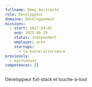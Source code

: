 ```yaml
---
fullname: Rémy Auricoste
role: Développeur
domaine: Développement
missions:
  - start: 2017-04-01
    end: 2025-06-29
    status: independent
    employer: octo
    startups:
      - la-bonne-alternance
previously:
  - maintenant
competences: []
---
```

Développeur full-stack et touche-à-tout
